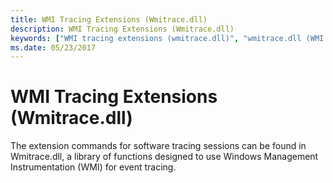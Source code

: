 ```yaml
---
title: WMI Tracing Extensions (Wmitrace.dll)
description: WMI Tracing Extensions (Wmitrace.dll)
keywords: ["WMI tracing extensions (wmitrace.dll)", "wmitrace.dll (WMI tracing extensions)", "extensions, WMI tracing"]
ms.date: 05/23/2017
---
```


# WMI Tracing Extensions (Wmitrace.dll)

The extension commands for software tracing sessions can be found in Wmitrace.dll, a library of functions designed to use Windows Management Instrumentation (WMI) for event tracing.
